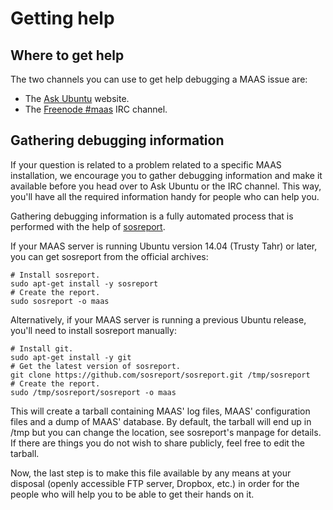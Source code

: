 Getting help
============

Where to get help
-----------------

The two channels you can use to get help debugging a MAAS issue are:

-   The [Ask Ubuntu](http://askubuntu.com/questions/ask?tags=maas) website.
-   The [Freenode \#maas](http://webchat.freenode.net/?channels=maas) IRC channel.

Gathering debugging information
-------------------------------

If your question is related to a problem related to a specific MAAS installation, we encourage you to gather debugging information and make it available before you head over to Ask Ubuntu or the IRC channel. This way, you'll have all the required information handy for people who can help you.

Gathering debugging information is a fully automated process that is performed with the help of [sosreport](https://github.com/sosreport/sosreport).

If your MAAS server is running Ubuntu version 14.04 (Trusty Tahr) or later, you can get sosreport from the official archives:

    # Install sosreport.
    sudo apt-get install -y sosreport
    # Create the report.
    sudo sosreport -o maas

Alternatively, if your MAAS server is running a previous Ubuntu release, you'll need to install sosreport manually:

    # Install git.
    sudo apt-get install -y git
    # Get the latest version of sosreport.
    git clone https://github.com/sosreport/sosreport.git /tmp/sosreport
    # Create the report.
    sudo /tmp/sosreport/sosreport -o maas

This will create a tarball containing MAAS' log files, MAAS' configuration files and a dump of MAAS' database. By default, the tarball will end up in /tmp but you can change the location, see sosreport's manpage for details. If there are things you do not wish to share publicly, feel free to edit the tarball.

Now, the last step is to make this file available by any means at your disposal (openly accessible FTP server, Dropbox, etc.) in order for the people who will help you to be able to get their hands on it.

